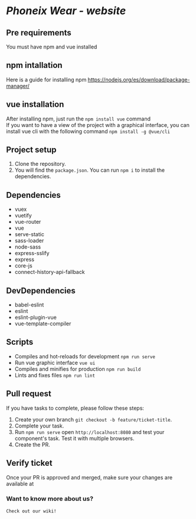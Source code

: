 # ***Phoneix Wear - website***

## Pre requirements
You must have npm and vue installed

## npm intallation
Here is a guide for installing npm
https://nodejs.org/es/download/package-manager/

## vue installation
After installing npm, just run the `npm install vue` command<br/>
If you want to have a view of the project with a graphical interface, you can install vue cli with the following command `npm install -g @vue/cli`

## Project setup
1. Clone the repository.
2. You will find the `package.json`. You can run `npm i` to install the dependencies.

## Dependencies

* vuex
* vuetify
* vue-router
* vue
* serve-static
* sass-loader
* node-sass
* express-sslify
* express
* core-js
* connect-history-api-fallback

## DevDependencies

* babel-eslint
* eslint
* eslint-plugin-vue
* vue-template-compiler

## Scripts

* Compiles and hot-reloads for development `npm run serve`
* Run vue graphic interface `vue ui`
* Compiles and minifies for production `npm run build`
* Lints and fixes files `npm run lint`

## Pull request

If you have tasks to complete, please follow these steps:

1. Create your own branch `git checkout -b feature/ticket-title`.
2. Complete your task.
3. Run `npm run serve` open `http://localhost:8080` and test your component's task. Test it with multiple browsers.
4. Create the PR.

## Verify ticket

Once your PR is approved and merged, make sure your changes are available at <future page link>

### Want to know more about us?
```
Check out our wiki!
```

